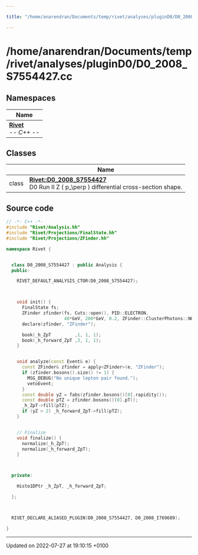 ```yaml
---

title: "/home/anarendran/Documents/temp/rivet/analyses/pluginD0/D0_2008_S7554427.cc"

---
```


# /home/anarendran/Documents/temp/rivet/analyses/pluginD0/D0_2008_S7554427.cc



## Namespaces

| Name           |
| -------------- |
| **[Rivet](http://example.org/namespaces/namespacerivet/)** <br>-*- C++ -*-  |

## Classes

|                | Name           |
| -------------- | -------------- |
| class | **[Rivet::D0_2008_S7554427](http://example.org/classes/classrivet_1_1d0__2008__s7554427/)** <br>D0 Run II Z \( p_\perp \) differential cross-section shape.  |




## Source code

```cpp
// -*- C++ -*-
#include "Rivet/Analysis.hh"
#include "Rivet/Projections/FinalState.hh"
#include "Rivet/Projections/ZFinder.hh"

namespace Rivet {


  class D0_2008_S7554427 : public Analysis {
  public:

    RIVET_DEFAULT_ANALYSIS_CTOR(D0_2008_S7554427);



    void init() {
      FinalState fs;
      ZFinder zfinder(fs, Cuts::open(), PID::ELECTRON,
                      40*GeV, 200*GeV, 0.2, ZFinder::ClusterPhotons::NODECAY, ZFinder::AddPhotons::YES);
      declare(zfinder, "ZFinder");

      book(_h_ZpT         ,1, 1, 1);
      book(_h_forward_ZpT ,3, 1, 1);
    }


    void analyze(const Event& e) {
      const ZFinder& zfinder = apply<ZFinder>(e, "ZFinder");
      if (zfinder.bosons().size() != 1) {
        MSG_DEBUG("No unique lepton pair found.");
        vetoEvent;
      }
      const double yZ = fabs(zfinder.bosons()[0].rapidity());
      const double pTZ = zfinder.bosons()[0].pT();
      _h_ZpT->fill(pTZ);
      if (yZ > 2) _h_forward_ZpT->fill(pTZ);
    }


    // Finalize
    void finalize() {
      normalize(_h_ZpT);
      normalize(_h_forward_ZpT);
    }



  private:

    Histo1DPtr _h_ZpT, _h_forward_ZpT;

  };



  RIVET_DECLARE_ALIASED_PLUGIN(D0_2008_S7554427, D0_2008_I769689);

}
```


-------------------------------

Updated on 2022-07-27 at 19:10:15 +0100
